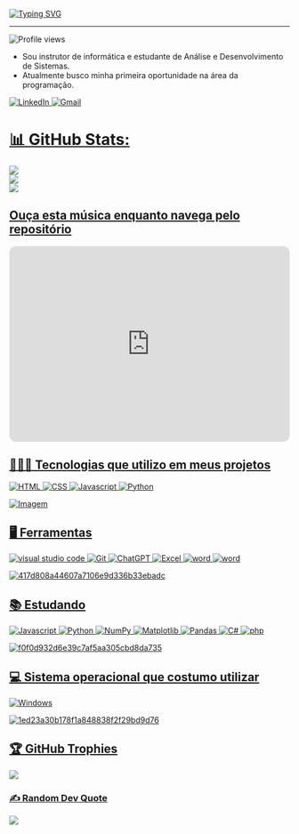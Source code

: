 [![Typing SVG](https://readme-typing-svg.herokuapp.com?font=Fira+Code&weight=300&size=50&duration=4000&pause=1000&color=A020F0&center=true&vCenter=true&random=false&width=1000&lines=Hello%2C+my+name+is+Cesar+Felix;I'm+25+years+old;I'm+from+Brazil)](https://git.io/typing-svg)

--- 
<p align="left"> <img src="https://komarev.com/ghpvc/?username=cesarfelix001&color=yellow" alt="Profile views" /> </p>

- Sou instrutor de informática e estudante de Análise e Desenvolvimento de Sistemas.
- Atualmente busco minha primeira oportunidade na área da programação.

<a  href="https://www.linkedin.com/in/césarfélix/" target="_blank">![LinkedIn](https://img.shields.io/badge/linkedin-%230077B5.svg?style=for-the-badge&logo=linkedin&logoColor=white)
<a href="mailto:cesarfelix340@gmail.com">![Gmail](https://img.shields.io/badge/Gmail-D14836?style=for-the-badge&logo=gmail&logoColor=white)

# 📊 GitHub Stats:
![](https://github-readme-stats.vercel.app/api?username=cesarfelix001&theme=synthwave&hide_border=false&include_all_commits=false&count_private=false)<br/>
![](https://github-readme-streak-stats.herokuapp.com/?user=cesarfelix001&theme=synthwave&hide_border=false)<br/>
![](https://github-readme-stats.vercel.app/api/top-langs/?username=cesarfelix001&theme=synthwave&hide_border=false&include_all_commits=false&count_private=false&layout=compact)

## Ouça esta música enquanto navega pelo repositório

<iframe style="border-radius:12px" src="https://open.spotify.com/embed/track/3Te8uLyit6X3ncNW8Fp3K2?utm_source=generator" width="100%" height="352" frameBorder="0" allowfullscreen="" allow="autoplay; clipboard-write; encrypted-media; fullscreen; picture-in-picture" loading="lazy"></iframe>

## 🧑🏽‍💻 Tecnologias que utilizo em meus projetos

![HTML](https://img.shields.io/badge/HTML5-E34F26?style=for-the-badge&logo=html5&logoColor=white)
![CSS](https://img.shields.io/badge/CSS3-1572B6?style=for-the-badge&logo=css3&logoColor=white)
![Javascript](https://img.shields.io/badge/JavaScript-F7DF1E?style=for-the-badge&logo=javascript&logoColor=black)
![Python](https://img.shields.io/badge/Python-3776AB?style=for-the-badge&logo=python&logoColor=white)

<!-- GIF -->
<p align="left">
  <img align="center" src="https://github.com/VariableBee/VariableBee/assets/77739311/4e9f41af-6b57-49a7-b15a-74322e96b4d7" alt="Imagem">
</p>

## 🖥️ Ferramentas 
![visual studio code](https://img.shields.io/badge/Visual_Studio_Code-0078D4?style=for-the-badge&logo=visual%20studio%20code&logoColor=white) 
![Git](https://img.shields.io/badge/GIT-E44C30?style=for-the-badge&logo=git&logoColor=white) 
![ChatGPT](https://img.shields.io/badge/chatGPT-74aa9c?style=for-the-badge&logo=openai&logoColor=white)
![Excel](https://img.shields.io/badge/Microsoft_Excel-217346?style=for-the-badge&logo=microsoft-excel&logoColor=white)
![word](https://img.shields.io/badge/Microsoft_Word-2B579A?style=for-the-badge&logo=microsoft-word&logoColor=white)
![word](https://img.shields.io/badge/Microsoft_PowerPoint-B7472A?style=for-the-badge&logo=microsoft-powerpoint&logoColor=white)

![417d808a44607a7106e9d336b33ebadc](https://github.com/cesarfelix001/cesarfelix001/assets/144870417/f1fc29d8-184d-4d91-b03c-1e8ba08b6f67)

## 📚 Estudando 
![Javascript](https://img.shields.io/badge/JavaScript-F7DF1E?style=for-the-badge&logo=javascript&logoColor=black)
![Python](https://img.shields.io/badge/Python-3776AB?style=for-the-badge&logo=python&logoColor=white)
![NumPy](https://img.shields.io/badge/numpy-%23013243.svg?style=for-the-badge&logo=numpy&logoColor=white)
![Matplotlib](https://img.shields.io/badge/Matplotlib-%23ffffff.svg?style=for-the-badge&logo=Matplotlib&logoColor=black)
![Pandas](https://img.shields.io/badge/pandas-%23150458.svg?style=for-the-badge&logo=pandas&logoColor=white)
![C#](https://img.shields.io/badge/C%23-239120?style=for-the-badge&logo=c-sharp&logoColor=white)
![php](https://img.shields.io/badge/PHP-777BB4?style=for-the-badge&logo=php&logoColor=white)

![f0f0d932d6e39c7af5aa305cbd8da735](https://github.com/cesarfelix001/cesarfelix001/assets/144870417/7085ecc7-c4d3-426d-849f-b238e5e5299c)

## 💻 Sistema operacional que costumo utilizar
![Windows](https://img.shields.io/badge/Windows-0078D6?style=for-the-badge&logo=windows&logoColor=white)

![1ed23a30b178f1a848838f2f29bd9d76](https://github.com/cesarfelix001/cesarfelix001/assets/144870417/16a25d6d-b5ae-435e-87f4-7255255489ef)


## 🏆 GitHub Trophies
![](https://github-profile-trophy.vercel.app/?username=cesarfelix001&theme=radical&no-frame=false&no-bg=true&margin-w=4)

### ✍ Random Dev Quote
![](https://quotes-github-readme.vercel.app/api?type=horizontal&theme=radical)








